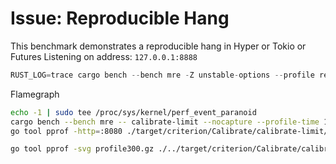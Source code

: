 # Issue: Reproducible Hang

This benchmark demonstrates a reproducible hang in Hyper or Tokio or Futures
Listening on address: `127.0.0.1:8888`

```rust
RUST_LOG=trace cargo bench --bench mre -Z unstable-options --profile release -- calibrate-limit --nocapture &> bench-trace.log
```

Flamegraph

```bash
echo -1 | sudo tee /proc/sys/kernel/perf_event_paranoid
cargo bench --bench mre -- calibrate-limit --nocapture --profile-time 130
go tool pprof -http=:8080 ./target/criterion/Calibrate/calibrate-limit/100000/profile/profile.pb

go tool pprof -svg profile300.gz ./../target/criterion/Calibrate/calibrate-limit/100000/profile/profile.pb
```
